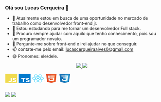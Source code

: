 ### Olá sou Lucas Cerqueira 👋





- 🔭  Atualmente estou em busca de uma oportunidade no mercado de trabalho como desenvolvedor front-end jr.
- 🌱  Estou estudando para me tornar um desenvolvedor Full stack.
- 🤔  Procuro sempre ajudar com aquilo que tenho conhecimento, pois sou um programador novato.
- 💬  Pergunte-me sobre front-end e irei ajudar no que conseguir.
- 📫  contate-me pelo email: lucascerqueiraalves0@gmail.com
- 😄  Pronomes: ele/dele.


<div align="center">
  <a href="https://github.com/LucasCerqueiraalves">
  <img height="180em" src="https://github-readme-stats.vercel.app/api?username=lucascerqueiraalves&show_icons=true&theme=chartreuse-dark&include_all_commits=true&count_private=true"/>
  <img height="180em" src="https://github-readme-stats.vercel.app/api/top-langs/?username=lucascerqueiraalves&layout=compact&langs_count=7&theme=chartreuse-dark"/>
</div>
  
  
  <div style="display: inline_block"><br>
    <img  align="center" alt="Rafa-Js" height="30" width="40" src="https://raw.githubusercontent.com/devicons/devicon/master/icons/javascript/javascript-plain.svg">
    <img align="center" alt="Rafa-Ts" height="30" width="40" src="https://raw.githubusercontent.com/devicons/devicon/master/icons/typescript/typescript-plain.svg">
    <img align="center" alt="Rafa-React" height="30" width="40" src="https://raw.githubusercontent.com/devicons/devicon/master/icons/react/react-original.svg">
    <img align="center" alt="Rafa-HTML" height="30" width="40" src="https://raw.githubusercontent.com/devicons/devicon/master/icons/html5/html5-original.svg">
    <img align="center" alt="Rafa-CSS" height="30" width="40" src="https://raw.githubusercontent.com/devicons/devicon/master/icons/css3/css3-original.svg">
  </div>
  
  ##
  
  <div>
    <a href = "https://mail.google.com/mail/u/0/#inbox"><img src="https://img.shields.io/badge/-Gmail-%23333?style=for-the-badge&logo=gmail&logoColor=white" target="_blank"></a>
  <a href="https://www.linkedin.com/in/lucas-cerqueira-alves-96817119b" target="_blank"><img src="https://img.shields.io/badge/-LinkedIn-%230077B5?style=for-the-badge&logo=linkedin&logoColor=white" target="_blank"></a> 
    
  </div>

 
